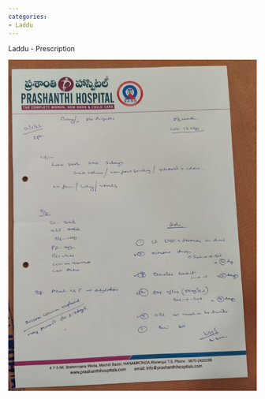 ```yaml
---
categories:
- Laddu
---
```

Laddu - Prescription

![](../files/64d39be9-cad0-406c-a0da-ea0ae2187458.jpg)